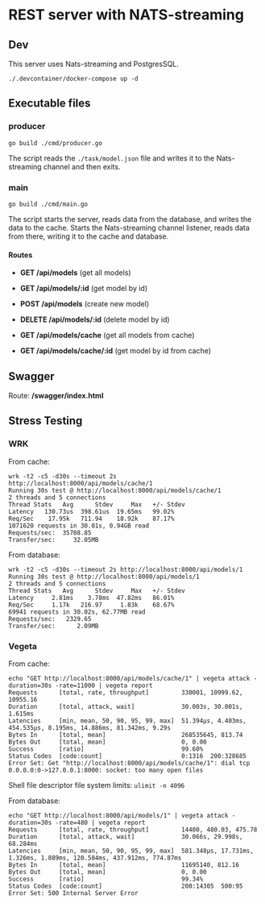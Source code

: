 # REST server with NATS-streaming
## Dev
This server uses Nats-streaming and PostgresSQL.
```
./.devcontainer/docker-compose up -d
```
## Executable files
### producer
```
go build ./cmd/producer.go
```
The script reads the `./task/model.json` file and writes it to the Nats-streaming channel and then exits.

### main
```
go build ./cmd/main.go
```
The script starts the server, reads data from the database, and writes the data to the cache. Starts the Nats-streaming channel listener, reads data from there, writing it to the cache and database.

#### Routes
- **GET /api/models** (get all models)
- **GET /api/models/:id** (get model by id)
- **POST /api/models** (create new model)
- **DELETE /api/models/:id** (delete model by id)


- **GET /api/models/cache** (get all models from cache)
- **GET /api/models/cache/:id** (get model by id from cache)

## Swagger

Route: **/swagger/index.html**

## Stress Testing

### WRK
From cache:
```
wrk -t2 -c5 -d30s --timeout 2s http://localhost:8000/api/models/cache/1
Running 30s test @ http://localhost:8000/api/models/cache/1
2 threads and 5 connections
Thread Stats   Avg      Stdev     Max   +/- Stdev
Latency   130.73us  398.61us  19.65ms   99.02%
Req/Sec    17.95k   711.94    18.92k    87.17%
1071620 requests in 30.01s, 0.94GB read
Requests/sec:  35708.85
Transfer/sec:     32.05MB
```
From database:
```
wrk -t2 -c5 -d30s --timeout 2s http://localhost:8000/api/models/1
Running 30s test @ http://localhost:8000/api/models/1
2 threads and 5 connections
Thread Stats   Avg      Stdev     Max   +/- Stdev
Latency     2.81ms    3.78ms  47.82ms   86.01%
Req/Sec     1.17k   216.97     1.83k    68.67%
69941 requests in 30.02s, 62.77MB read
Requests/sec:   2329.65
Transfer/sec:      2.09MB
```

### Vegeta
From cache:
```
echo "GET http://localhost:8000/api/models/cache/1" | vegeta attack -duration=30s -rate=11000 | vegeta report
Requests      [total, rate, throughput]         330001, 10999.62, 10955.16
Duration      [total, attack, wait]             30.003s, 30.001s, 1.615ms
Latencies     [min, mean, 50, 90, 95, 99, max]  51.394µs, 4.403ms, 454.535µs, 8.195ms, 14.886ms, 81.342ms, 9.29s
Bytes In      [total, mean]                     268535645, 813.74
Bytes Out     [total, mean]                     0, 0.00
Success       [ratio]                           99.60%
Status Codes  [code:count]                      0:1316  200:328685  
Error Set: Get "http://localhost:8000/api/models/cache/1": dial tcp 0.0.0.0:0->127.0.0.1:8000: socket: too many open files
```
Shell file descriptor file system limits: `ulimit -n 4096`

From database:
```
echo "GET http://localhost:8000/api/models/1" | vegeta attack -duration=30s -rate=480 | vegeta report
Requests      [total, rate, throughput]         14400, 480.03, 475.78
Duration      [total, attack, wait]             30.066s, 29.998s, 68.284ms
Latencies     [min, mean, 50, 90, 95, 99, max]  581.348µs, 17.731ms, 1.326ms, 1.889ms, 120.584ms, 437.912ms, 774.87ms
Bytes In      [total, mean]                     11695140, 812.16
Bytes Out     [total, mean]                     0, 0.00
Success       [ratio]                           99.34%
Status Codes  [code:count]                      200:14305  500:95  
Error Set: 500 Internal Server Error
```